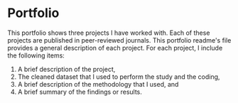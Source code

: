 # Portfolio
This portfolio shows three projects I have worked with. Each of these projects are published in peer-reviewed journals.
This portfolio readme's file provides a general description of each project.
For each project, I include the following items:
1. A brief description of the project,
2. The cleaned dataset that I used to perform the study and the coding, 
3. A brief description of the methodology that I used, and
4. A brief summary of the findings or results.
